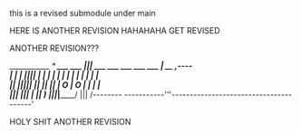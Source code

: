 this is a revised submodule under main


HERE IS ANOTHER REVISION HAHAHAHA GET REVISED


ANOTHER REVISION???


___________   _______________________________________^__
 ___   ___ |||  ___   ___   ___    ___ ___  |   __  ,----\
|   | |   |||| |   | |   | |   |  |   |   | |  |  | |_____\
|___| |___|||| |___| |___| |___|  | O | O | |  |  |        \
           |||                    |___|___| |  |__|         )
___________|||______________________________|______________/
           |||                                        /--------
-----------'''---------------------------------------'


HOLY SHIT ANOTHER REVISION
